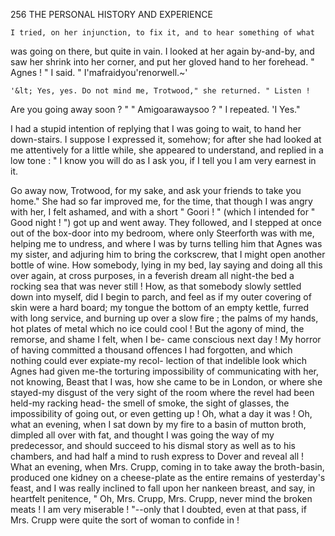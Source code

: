 256            THE PERSONAL HISTORY AND EXPERIENCE

    I tried, on her injunction, to fix it, and to hear something of what
was going on there, but quite in vain. I looked at her again by-and-by,
 and saw her shrink into her corner, and put her gloved hand to her
forehead.
    " Agnes ! " I said.  " I'mafraidyou'renorwell.~'

    '&lt; Yes, yes. Do not mind me, Trotwood," she returned. " Listen !
Are you going away soon ? "
    " Amigoarawaysoo ? " I repeated.
    'I Yes."

   I had a stupid intention of replying that I was going to wait, to hand
her down-stairs. I suppose I expressed it, somehow; for after she had
looked at me attentively for a little while, she appeared to understand,
and replied in a low tone :
    " I know you will do as I ask you, if I tell you I am very earnest in it.

 Go away now, Trotwood, for my sake, and ask your friends to take you
home."
    She had so far improved me, for the time, that though I was angry
with her, I felt ashamed, and with a short " Goori ! " (which I intended
for " Good night ! ") got up and went away. They followed, and I stepped
at once out of the box-door into my bedroom, where only Steerforth was
with me, helping me to undress, and where I was by turns telling him
that Agnes was my sister, and adjuring him to bring the corkscrew, that I
might open another bottle of wine.
    How somebody, lying in my bed, lay saying and doing all this over
again, at cross purposes, in a feverish dream all night-the          bed a
rocking sea that was never still ! How, as that somebody slowly settled
 down into myself, did I begin to parch, and feel as if my outer covering
 of skin were a hard board; my tongue the bottom of an empty kettle,
furred with long service, and burning up over a slow fire ; the palms of
my hands, hot plates of metal which no ice could cool !
   But the agony of mind, the remorse, and shame I felt, when I be-
came conscious next day ! My horror of having committed a thousand
offences I had forgotten, and which nothing could ever expiate-my recol-
lection of that indelible look which Agnes had given me-the torturing
impossibility of communicating with her, not knowing, Beast that I was,
how she came to be in London, or where she stayed-my disgust of the
very sight of the room where the revel had been held-my racking head-
the smell of smoke, the sight of glasses, the impossibility of going out, or
even getting up ! Oh, what a day it was !
   Oh, what an evening, when I sat down by my fire to a basin of mutton
broth, dimpled all over with fat, and thought I was going the way of
my predecessor, and should succeed to his dismal story as well as to
his chambers, and had half a mind to rush express to Dover and reveal
all ! What an evening, when Mrs. Crupp, coming in to take away the
broth-basin, produced one kidney on a cheese-plate as the entire remains
of yesterday's feast, and I was really inclined to fall upon her nankeen
breast, and say, in heartfelt penitence, " Oh, Mrs. Crupp, Mrs. Crupp,
never mind the broken meats ! I am very miserable ! "--only          that I
doubted, even at that pass, if Mrs. Crupp were quite the sort of woman to
confide in !

